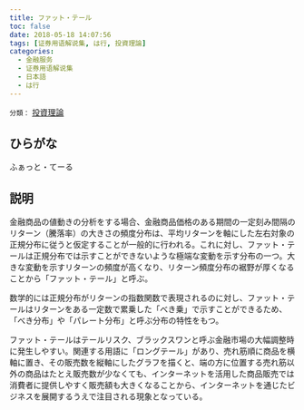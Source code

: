```yaml
---
title: ファット・テール
toc: false
date: 2018-05-18 14:07:56
tags: [证券用语解说集, は行, 投資理論]
categories:
  - 金融服务
  - 证券用语解说集
  - 日本語
  - は行
---
```


`分類：` [投資理論](/tags/投資理論/)

## ひらがな

ふぁっと・てーる

## 説明

金融商品の値動きの分析をする場合、金融商品価格のある期間の一定刻み間隔のリターン（騰落率）の大きさの頻度分布は、平均リターンを軸にした左右対象の正規分布に従うと仮定することが一般的に行われる。これに対し、ファット・テールは正規分布では示すことができないような極端な変動を示す分布の一つ。大きな変動を示すリターンの頻度が高くなり、リターン頻度分布の裾野が厚くなることから「ファット・テール」と呼ぶ。

数学的には正規分布がリターンの指数関数で表現されるのに対し、ファット・テールはリターンをある一定数で累乗した「べき乗」で示すことができるため、「べき分布」や「パレート分布」と呼ぶ分布の特性をもつ。

ファット・テールはテールリスク、ブラックスワンと呼ぶ金融市場の大幅調整時に発生しやすい。関連する用語に「ロングテール」があり、売れ筋順に商品を横軸に置き、その販売数を縦軸にしたグラフを描くと、端の方に位置する売れ筋以外の商品はたとえ販売数が少なくても、インターネットを活用した商品販売では消費者に提供しやすく販売額も大きくなることから、インターネットを通じたビジネスを展開するうえで注目される現象となっている。
